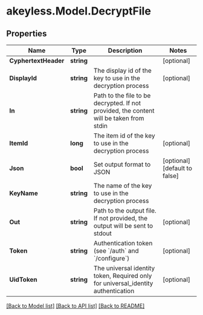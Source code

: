 # akeyless.Model.DecryptFile

## Properties

Name | Type | Description | Notes
------------ | ------------- | ------------- | -------------
**CyphertextHeader** | **string** |  | [optional] 
**DisplayId** | **string** | The display id of the key to use in the decryption process | [optional] 
**In** | **string** | Path to the file to be decrypted. If not provided, the content will be taken from stdin | 
**ItemId** | **long** | The item id of the key to use in the decryption process | [optional] 
**Json** | **bool** | Set output format to JSON | [optional] [default to false]
**KeyName** | **string** | The name of the key to use in the decryption process | 
**Out** | **string** | Path to the output file. If not provided, the output will be sent to stdout | [optional] 
**Token** | **string** | Authentication token (see &#x60;/auth&#x60; and &#x60;/configure&#x60;) | [optional] 
**UidToken** | **string** | The universal identity token, Required only for universal_identity authentication | [optional] 

[[Back to Model list]](../README.md#documentation-for-models) [[Back to API list]](../README.md#documentation-for-api-endpoints) [[Back to README]](../README.md)


